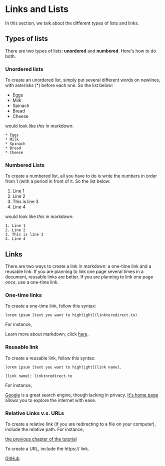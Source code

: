 # Links and Lists

In this section, we talk about the different types of lists and links.

## Types of lists

There are two types of lists: **unordered** and **numbered**. Here's how to do both.

### Unordered lists

To create an unordered list, simply put several different words on newlines, with asterisks (\*) before each one. So the list below:

* Eggs
* Milk
* Spinach
* Bread
* Cheese

would look like *this* in markdown:

```
* Eggs
* Milk
* Spinach
* Bread
* Cheese
```

### Numbered Lists

To create a numbered list, all you have to do is write the numbers in order from 1 (with a period in front of it. So the list below:

1. Line 1
2. Line 2
3. This is line 3
4. Line 4

would look like *this* in markdown:

```
1. Line 1
2. Line 2
3. This is line 3
4. Line 4
```

## Links

There are two ways to create a link in markdown: a one-time link and a reusable link. If you are planning to link one page several times in a document, reusable links are better. If you are planning to link one page *once*, use a one-time link.

### One-time links

To create a one-time link, follow this syntax:

```
lorem ipsum [text you want to highlight](linktoredirect.to)
```

For instance,

Learn more about markdown, click [here](https://anvilproject.org/guides/content/creating-links).

### Reusable link

To create a reusable link, follow this syntax:

```
lorem ipsum [text you want to highlight][link name].

[link name]: linktoredirect.to
```

For instance,

[Google][google] is a great search engine, though lacking in privacy. [It's home page][google] allows you to explore the internet with ease.

[google]: https://google.com

### Relative Links v.s. URLs

To create a relative link (if you are redirecting to a file on your computer), include the relative path. For instance,

[the previous chapter of the tutorial](/the_basics.md)

To create a URL, include the https:// link.

[GitHub](https://github.com)


